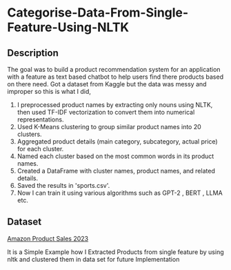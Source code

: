 # Categorise-Data-From-Single-Feature-Using-NLTK

## Description 
The goal was to build a product recommendation system for an application with  a feature as text based chatbot to help users find there products based on there need. Got a dataset from Kaggle but the data was messy and improper so this is what I did,
1. I preprocessed product names by extracting only nouns using NLTK, then used TF-IDF vectorization to convert them into numerical representations.
2. Used K-Means clustering to group similar product names into 20 clusters.
3. Aggregated product details (main category, subcategory, actual price) for each cluster.
4. Named each cluster based on the most common words in its product names.
5. Created a DataFrame with cluster names, product names, and related details.
6. Saved the results in 'sports.csv'.
7. Now I can train it using various algorithms such as GPT-2 , BERT , LLMA etc.

## Dataset
[Amazon Product Sales 2023](https://www.kaggle.com/datasets/lokeshparab/amazon-products-dataset)

It is a Simple Example how I Extracted Products from single feature by using nltk and clustered them in data set for future Implementation 
